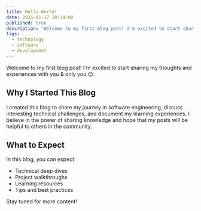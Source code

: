 ```yaml
---
title: Hello World!
date: 2025-01-17 20:14:08
published: true
description: "Welcome to my first blog post! I'm excited to start sharing my thoughts and experiences with you."
tags:
  - technology
  - software
  - development
---
```


Welcome to my first blog post! I'm excited to start sharing my thoughts and experiences with you & only you 😊.

<!-- more -->

## Why I Started This Blog

I created this blog to share my journey in software engineering, discuss interesting technical challenges, and document my learning experiences. I believe in the power of sharing knowledge and hope that my posts will be helpful to others in the community.

## What to Expect

In this blog, you can expect:

- Technical deep dives
- Project walkthroughs
- Learning resources
- Tips and best practices

Stay tuned for more content!
